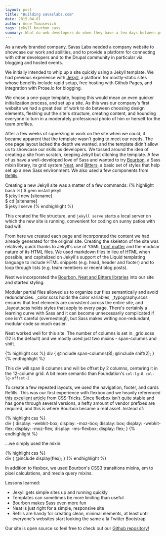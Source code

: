 ```yaml
---
layout: post
title: "Building savaslabs.com"
date: 2015-04-01
author: Anne Tomasevich
tags: jekyll bourbon sass
summary: What do web developers do when they have a few days between projects? Build an entire company website from scratch. Thanks to Jekyll and Bourbon, we were able to completely redo our website efficiently.
---
```


As a newly branded company, Savas Labs needed a company website to showcase our work and abilities, and to provide a platform for connecting with other developers and to the Drupal community in particular via blogging and hosted events.

We initially intended to whip up a site quickly using a Jekyll template. We had previous experience with [Jekyll](http://jekyllrb.com/), a platform for mostly-static sites whose benefits include rapid setup, free hosting with Github Pages, and integration with Prose.io for blogging.

We chose a one-page template, hoping this would mean an even quicker initialization process, and set up a site. As this was our company's first website we had a great deal of work to do between choosing design elements, fleshing out the site's structure, creating content, and hounding everyone to turn in a moderately professional photo of him or herself for the team profiles.

After a few weeks of squeezing in work on the site when we could, it became apparent that the template wasn't going to meet our needs. The one page layout lacked the depth we wanted, and the template didn't allow us to showcase our skills as developers. We tossed around the idea of creating a site from scratch, keeping Jekyll but ditching the template. A few of us have a well-developed love of Sass and wanted to try <a href="http://bourbon.io">Bourbon</a>, a Sass mixin library, its grid system [Neat](http://neat.bourbon.io), and [Bitters](http://bourbon.io), a basic set of styles that help set up a new Sass environment. We also used a few components from [Refills](http://refills.bourbon.io/).

Creating a new Jekyll site was a matter of a few commands:
{% highlight bash %}
$ gem install jekyll     
$ jekyll new [sitename]   
$ cd [sitename]   
$ jekyll serve
{% endhighlight %}  

This created the file structure, and `jekyll serve` starts a local server on which the new site is running, convenient for coding on sunny patios with bad wifi. 

From here we created each page and incorporated the content we had already generated for the original site. Creating the skeleton of the site was relatively quick thanks to Jekyll's use of YAML [front matter](http://jekyllrb.com/docs/frontmatter/) and the modular nature of its HTML files. We used markdown files in lieu of HTML when possible, and capitalized on Jekyll's support of the Liquid templating language to include HTML snippets (e.g. head, header and footer) and to loop through lists (e.g. team members or recent blog posts).

Next we incorporated the [Bourbon, Neat and Bitters libraries](http://egardner.github.io/2015/01/09/asset-management-in-jekyll/) into our site and started styling.

Modular partial files allowed us to organize our files semantically and avoid redundancies. _color.scss holds the color variables, _typography.scss ensures that text elements are consistent across the entire site, and _layout.scss holds styles that apply to every page. There's certainly a learning curve with Sass and it can become unnecessarily complicated if one isn't careful (overnesting!), but Sass makes writing non-redundant, modular code so much easier.

Neat worked well for this site. The number of columns is set in _grid.scss (12 is the default) and we mostly used just two mixins - span-columns and shift.

{% highlight css %}
div {
    @include span-columns(8);
    @include shift(2);
}
{% endhighlight %}

This div will span 8 columns and will be offset by 2 columns, centering it in the 12-column grid. A bit more semantic than Foundation's `col-lg-8 col-lg-offset-2`

To create a few repeated layouts, we used the navigation, footer, and cards Refills. This was our first experience with flexbox and we heavily referenced [this excellent article](https://css-tricks.com/snippets/css/a-guide-to-flexbox/) from CSS-Tricks. Since flexbox isn't quite stable and has gone through several versions, a hefty amount of vendor prefixes are required, and this is where Bourbon became a real asset. Instead of:

{% highlight css %}    
div {
    display: -webkit-box;
    display: -moz-box;
    display: box;
    display: -webkit-flex;
    display: -moz-flex;
    display: -ms-flexbox;
    display: flex;
}
{% endhighlight %}

...we simply used the mixin:

{% highlight css %}    
    div {
        @include display(flex);
    }
{% endhighlight %}

In addition to flexbox, we used Bourbon's CSS3 transitions mixins, em to pixel calculations, and media query mixins. 

Lessons learned:

* Jekyll gets simple sites up and running quickly
* Templates can sometimes be more limiting than useful
* Bourbon makes Sass even more fun
* Neat is just right for a simple, responsive site
* Refills are handy for creating clean, minimal elements, at least until everyone's websites start looking the same a la Twitter Bootstrap

Our site is open source so feel free to check out our [Github repository!](https://github.com/savaslabs/savaslabs.github.io)